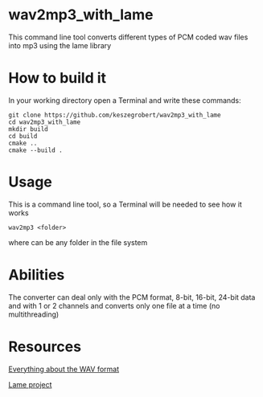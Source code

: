 # wav2mp3_with_lame
This command line tool converts different types of PCM coded wav files into mp3 using the lame library

# How to build it

In your working directory open a Terminal and write these commands:
```
git clone https://github.com/keszegrobert/wav2mp3_with_lame
cd wav2mp3_with_lame
mkdir build
cd build
cmake ..
cmake --build .
```

# Usage

This is a command line tool, so a Terminal will be needed to see how it works
```
wav2mp3 <folder>
```
where <folder> can be any folder in the  file system

# Abilities

The converter can deal only with the PCM format, 
8-bit, 16-bit, 24-bit data
and with 1 or 2 channels
and converts only one file at a time (no multithreading)

# Resources

[Everything about the WAV format](https://en.wikipedia.org/wiki/WAV)

[Lame project](https://lame.sourceforge.io/index.php)
